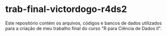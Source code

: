 
# trab-final-victordogo-r4ds2

Este repositório contém os arquivos, códigos e bancos de dados utilizados para a criação de meu trabalho final do curso "R para Ciência de Dados II".
